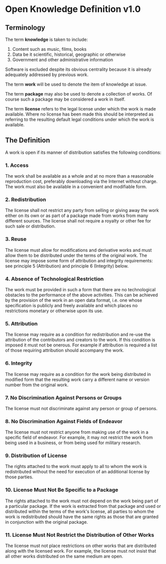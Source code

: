 Open Knowledge Definition v1.0 
==============================

Terminology 
-----------

The term **knowledge** is taken to include:

1.  Content such as music, films, books
2.  Data be it scientific, historical, geographic or otherwise
3.  Government and other administrative information

Software is excluded despite its obvious centrality because it is
already adequately addressed by previous work.

The term **work** will be used to denote the item of knowledge at issue.

The term **package** may also be used to denote a collection of works.
Of course such a package may be considered a work in itself.

The term **license** refers to the legal license under which the work is
made available. Where no license has been made this should be
interpreted as referring to the resulting default legal conditions under
which the work is available.

The Definition 
--------------

A work is open if its manner of distribution satisfies the following
conditions:

### 1. Access 

The work shall be available as a whole and at no more than a reasonable
reproduction cost, preferably downloading via the Internet without
charge. The work must also be available in a convenient and modifiable
form.

### 2. Redistribution 

The license shall not restrict any party from selling or giving away the
work either on its own or as part of a package made from works from many
different sources. The license shall not require a royalty or other fee
for such sale or distribution.

### 3. Reuse 

The license must allow for modifications and derivative works and must
allow them to be distributed under the terms of the original work. The
license may impose some form of attribution and integrity requirements:
see principle 5 (Attribution) and principle 6 (Integrity) below.

### 4. Absence of Technological Restriction 

The work must be provided in such a form that there are no technological
obstacles to the performance of the above activities. This can be
achieved by the provision of the work in an open data format, i.e. one
whose specification is publicly and freely available and which places no
restrictions monetary or otherwise upon its use.

### 5. Attribution 

The license may require as a condition for redistribution and re-use the
attribution of the contributors and creators to the work. If this
condition is imposed it must not be onerous. For example if attribution
is required a list of those requiring attribution should accompany the
work.

### 6. Integrity 

The license may require as a condition for the work being distributed in
modified form that the resulting work carry a different name or version
number from the original work.

### 7. No Discrimination Against Persons or Groups 

The license must not discriminate against any person or group of
persons.

### 8. No Discrimination Against Fields of Endeavor 

The license must not restrict anyone from making use of the work in a
specific field of endeavor. For example, it may not restrict the work
from being used in a business, or from being used for military research.

### 9. Distribution of License 

The rights attached to the work must apply to all to whom the work is
redistributed without the need for execution of an additional license by
those parties.

### 10. License Must Not Be Specific to a Package 

The rights attached to the work must not depend on the work being part
of a particular package. If the work is extracted from that package and
used or distributed within the terms of the work's license, all parties
to whom the work is redistributed should have the same rights as those
that are granted in conjunction with the original package.

### 11. License Must Not Restrict the Distribution of Other Works 

The license must not place restrictions on other works that are
distributed along with the licensed work. For example, the license must
not insist that all other works distributed on the same medium are open.
